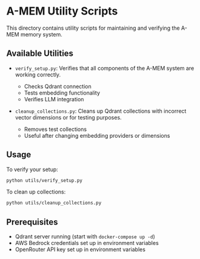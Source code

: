 # A-MEM Utility Scripts

This directory contains utility scripts for maintaining and verifying the A-MEM memory system.

## Available Utilities

- `verify_setup.py`: Verifies that all components of the A-MEM system are working correctly.
  - Checks Qdrant connection
  - Tests embedding functionality
  - Verifies LLM integration

- `cleanup_collections.py`: Cleans up Qdrant collections with incorrect vector dimensions or for testing purposes.
  - Removes test collections
  - Useful after changing embedding providers or dimensions

## Usage

To verify your setup:

```bash
python utils/verify_setup.py
```

To clean up collections:

```bash
python utils/cleanup_collections.py
```

## Prerequisites

- Qdrant server running (start with `docker-compose up -d`)
- AWS Bedrock credentials set up in environment variables
- OpenRouter API key set up in environment variables
